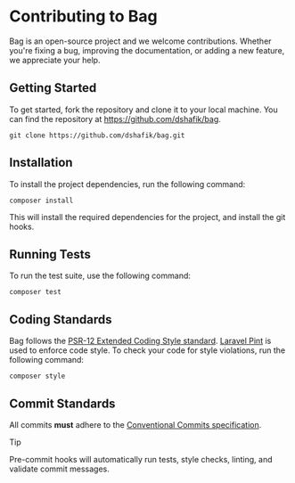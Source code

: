 # Contributing to Bag

Bag is an open-source project and we welcome contributions. Whether you're fixing a bug, improving the documentation, or adding a new feature, we appreciate your help.

## Getting Started

To get started, fork the repository and clone it to your local machine. You can find the repository at <https://github.com/dshafik/bag>.

```shell
git clone https://github.com/dshafik/bag.git
```

## Installation

To install the project dependencies, run the following command:

```shell
composer install
```

This will install the required dependencies for the project, and install the git hooks.

## Running Tests

To run the test suite, use the following command:

```shell
composer test
```

## Coding Standards

Bag follows the [PSR-12 Extended Coding Style standard](https://www.php-fig.org/psr/psr-12/). [Laravel Pint](https://laravel.com/docs/11.x/pint) is used to enforce code style. To check your code for style violations, run the following command:

```shell
composer style
```

## Commit Standards

All commits **must** adhere to the [Conventional Commits specification](https://www.conventionalcommits.org/en/v1.0.0/).

> [!TIP]
> Pre-commit hooks will automatically run tests, style checks, linting, and validate commit messages.
